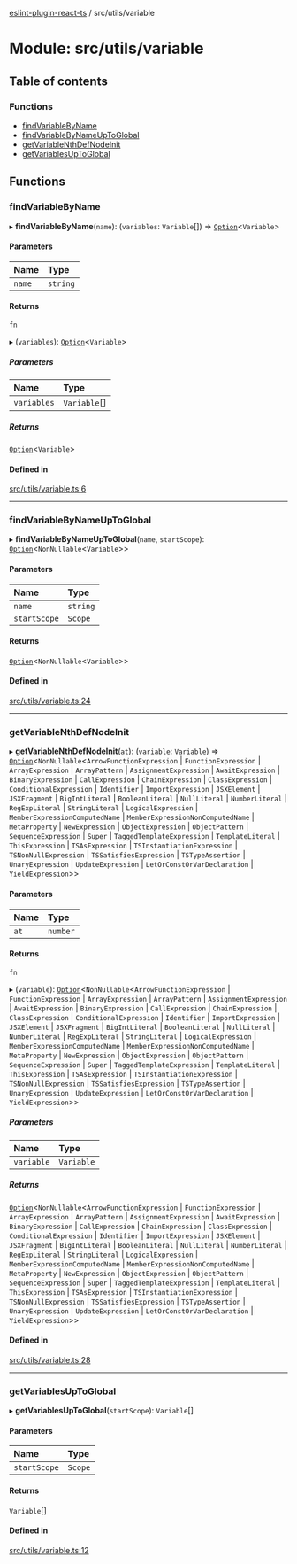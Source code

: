 [eslint-plugin-react-ts](../README.md) / src/utils/variable

# Module: src/utils/variable

## Table of contents

### Functions

- [findVariableByName](src_utils_variable.md#findvariablebyname)
- [findVariableByNameUpToGlobal](src_utils_variable.md#findvariablebynameuptoglobal)
- [getVariableNthDefNodeInit](src_utils_variable.md#getvariablenthdefnodeinit)
- [getVariablesUpToGlobal](src_utils_variable.md#getvariablesuptoglobal)

## Functions

### findVariableByName

▸ **findVariableByName**(`name`): (`variables`: `Variable`[]) => [`Option`](src_lib_primitives.O.md#option)<`Variable`\>

#### Parameters

| Name | Type |
| :------ | :------ |
| `name` | `string` |

#### Returns

`fn`

▸ (`variables`): [`Option`](src_lib_primitives.O.md#option)<`Variable`\>

##### Parameters

| Name | Type |
| :------ | :------ |
| `variables` | `Variable`[] |

##### Returns

[`Option`](src_lib_primitives.O.md#option)<`Variable`\>

#### Defined in

[src/utils/variable.ts:6](https://github.com/Rel1cx/eslint-plugin-react-ts/blob/0eee112/src/utils/variable.ts#L6)

___

### findVariableByNameUpToGlobal

▸ **findVariableByNameUpToGlobal**(`name`, `startScope`): [`Option`](src_lib_primitives.O.md#option)<`NonNullable`<`Variable`\>\>

#### Parameters

| Name | Type |
| :------ | :------ |
| `name` | `string` |
| `startScope` | `Scope` |

#### Returns

[`Option`](src_lib_primitives.O.md#option)<`NonNullable`<`Variable`\>\>

#### Defined in

[src/utils/variable.ts:24](https://github.com/Rel1cx/eslint-plugin-react-ts/blob/0eee112/src/utils/variable.ts#L24)

___

### getVariableNthDefNodeInit

▸ **getVariableNthDefNodeInit**(`at`): (`variable`: `Variable`) => [`Option`](src_lib_primitives.O.md#option)<`NonNullable`<`ArrowFunctionExpression` \| `FunctionExpression` \| `ArrayExpression` \| `ArrayPattern` \| `AssignmentExpression` \| `AwaitExpression` \| `BinaryExpression` \| `CallExpression` \| `ChainExpression` \| `ClassExpression` \| `ConditionalExpression` \| `Identifier` \| `ImportExpression` \| `JSXElement` \| `JSXFragment` \| `BigIntLiteral` \| `BooleanLiteral` \| `NullLiteral` \| `NumberLiteral` \| `RegExpLiteral` \| `StringLiteral` \| `LogicalExpression` \| `MemberExpressionComputedName` \| `MemberExpressionNonComputedName` \| `MetaProperty` \| `NewExpression` \| `ObjectExpression` \| `ObjectPattern` \| `SequenceExpression` \| `Super` \| `TaggedTemplateExpression` \| `TemplateLiteral` \| `ThisExpression` \| `TSAsExpression` \| `TSInstantiationExpression` \| `TSNonNullExpression` \| `TSSatisfiesExpression` \| `TSTypeAssertion` \| `UnaryExpression` \| `UpdateExpression` \| `LetOrConstOrVarDeclaration` \| `YieldExpression`\>\>

#### Parameters

| Name | Type |
| :------ | :------ |
| `at` | `number` |

#### Returns

`fn`

▸ (`variable`): [`Option`](src_lib_primitives.O.md#option)<`NonNullable`<`ArrowFunctionExpression` \| `FunctionExpression` \| `ArrayExpression` \| `ArrayPattern` \| `AssignmentExpression` \| `AwaitExpression` \| `BinaryExpression` \| `CallExpression` \| `ChainExpression` \| `ClassExpression` \| `ConditionalExpression` \| `Identifier` \| `ImportExpression` \| `JSXElement` \| `JSXFragment` \| `BigIntLiteral` \| `BooleanLiteral` \| `NullLiteral` \| `NumberLiteral` \| `RegExpLiteral` \| `StringLiteral` \| `LogicalExpression` \| `MemberExpressionComputedName` \| `MemberExpressionNonComputedName` \| `MetaProperty` \| `NewExpression` \| `ObjectExpression` \| `ObjectPattern` \| `SequenceExpression` \| `Super` \| `TaggedTemplateExpression` \| `TemplateLiteral` \| `ThisExpression` \| `TSAsExpression` \| `TSInstantiationExpression` \| `TSNonNullExpression` \| `TSSatisfiesExpression` \| `TSTypeAssertion` \| `UnaryExpression` \| `UpdateExpression` \| `LetOrConstOrVarDeclaration` \| `YieldExpression`\>\>

##### Parameters

| Name | Type |
| :------ | :------ |
| `variable` | `Variable` |

##### Returns

[`Option`](src_lib_primitives.O.md#option)<`NonNullable`<`ArrowFunctionExpression` \| `FunctionExpression` \| `ArrayExpression` \| `ArrayPattern` \| `AssignmentExpression` \| `AwaitExpression` \| `BinaryExpression` \| `CallExpression` \| `ChainExpression` \| `ClassExpression` \| `ConditionalExpression` \| `Identifier` \| `ImportExpression` \| `JSXElement` \| `JSXFragment` \| `BigIntLiteral` \| `BooleanLiteral` \| `NullLiteral` \| `NumberLiteral` \| `RegExpLiteral` \| `StringLiteral` \| `LogicalExpression` \| `MemberExpressionComputedName` \| `MemberExpressionNonComputedName` \| `MetaProperty` \| `NewExpression` \| `ObjectExpression` \| `ObjectPattern` \| `SequenceExpression` \| `Super` \| `TaggedTemplateExpression` \| `TemplateLiteral` \| `ThisExpression` \| `TSAsExpression` \| `TSInstantiationExpression` \| `TSNonNullExpression` \| `TSSatisfiesExpression` \| `TSTypeAssertion` \| `UnaryExpression` \| `UpdateExpression` \| `LetOrConstOrVarDeclaration` \| `YieldExpression`\>\>

#### Defined in

[src/utils/variable.ts:28](https://github.com/Rel1cx/eslint-plugin-react-ts/blob/0eee112/src/utils/variable.ts#L28)

___

### getVariablesUpToGlobal

▸ **getVariablesUpToGlobal**(`startScope`): `Variable`[]

#### Parameters

| Name | Type |
| :------ | :------ |
| `startScope` | `Scope` |

#### Returns

`Variable`[]

#### Defined in

[src/utils/variable.ts:12](https://github.com/Rel1cx/eslint-plugin-react-ts/blob/0eee112/src/utils/variable.ts#L12)
